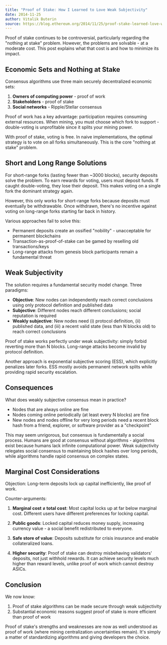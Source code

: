 ```yaml
---
title: "Proof of Stake: How I Learned to Love Weak Subjectivity"
date: 2014-11-25
author: Vitalik Buterin
source: https://blog.ethereum.org/2014/11/25/proof-stake-learned-love-weak-subjectivity
---
```


Proof of stake continues to be controversial, particularly regarding the "nothing at stake" problem. However, the problems are solvable - at a moderate cost. This post explains what that cost is and how to minimize its impact.

## Economic Sets and Nothing at Stake

Consensus algorithms use three main securely decentralized economic sets:
1. **Owners of computing power** - proof of work
2. **Stakeholders** - proof of stake
3. **Social networks** - Ripple/Stellar consensus

Proof of work has a key advantage: participation requires consuming external resources. When mining, you must choose which fork to support - double-voting is unprofitable since it splits your mining power.

With proof of stake, voting is free. In naive implementations, the optimal strategy is to vote on all forks simultaneously. This is the core "nothing at stake" problem.

## Short and Long Range Solutions

For short-range forks (lasting fewer than ~3000 blocks), security deposits solve the problem. To earn rewards for voting, users must deposit funds. If caught double-voting, they lose their deposit. This makes voting on a single fork the dominant strategy again.

However, this only works for short-range forks because deposits must eventually be withdrawable. Once withdrawn, there's no incentive against voting on long-range forks starting far back in history.

Various approaches fail to solve this:
- Permanent deposits create an ossified "nobility" - unacceptable for permanent blockchains
- Transaction-as-proof-of-stake can be gamed by reselling old transactions/keys
- Long-range attacks from genesis block participants remain a fundamental threat

## Weak Subjectivity

The solution requires a fundamental security model change. Three paradigms:

- **Objective**: New nodes can independently reach correct conclusions using only protocol definition and published data
- **Subjective**: Different nodes reach different conclusions; social reputation is required
- **Weakly subjective**: New nodes need (i) protocol definition, (ii) published data, and (iii) a recent valid state (less than N blocks old) to reach correct conclusions

Proof of stake works perfectly under weak subjectivity: simply forbid reverting more than N blocks. Long-range attacks become invalid by protocol definition.

Another approach is exponential subjective scoring (ESS), which explicitly penalizes later forks. ESS mostly avoids permanent network splits while providing rapid security escalation.

## Consequences

What does weakly subjective consensus mean in practice?

- Nodes that are always online are fine
- Nodes coming online periodically (at least every N blocks) are fine
- New nodes and nodes offline for very long periods need a recent block hash from a friend, explorer, or software provider as a "checkpoint"

This may seem unrigorous, but consensus is fundamentally a social process. Humans are good at consensus without algorithms - algorithms exist because humans lack infinite computational power. Weak subjectivity relegates social consensus to maintaining block hashes over long periods, while algorithms handle rapid consensus on complex states.

## Marginal Cost Considerations

Objection: Long-term deposits lock up capital inefficiently, like proof of work.

Counter-arguments:

1. **Marginal cost ≠ total cost**: Most capital locks up at far below marginal cost. Different users have different preferences for locking capital.

2. **Public goods**: Locked capital reduces money supply, increasing currency value - a social benefit redistributed to everyone.

3. **Safe store of value**: Deposits substitute for crisis insurance and enable collateralized loans.

4. **Higher security**: Proof of stake can destroy misbehaving validators' deposits, not just withhold rewards. It can achieve security levels much higher than reward levels, unlike proof of work which cannot destroy ASICs.

## Conclusion

We now know:
1. Proof of stake algorithms can be made secure through weak subjectivity
2. Substantial economic reasons suggest proof of stake is more efficient than proof of work

Proof of stake's strengths and weaknesses are now as well understood as proof of work (where mining centralization uncertainties remain). It's simply a matter of standardizing algorithms and giving developers the choice.

